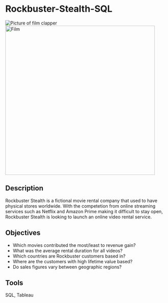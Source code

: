 # Rockbuster-Stealth-SQL
![Picture of film clapper](/Users/dorinasalam/Desktop/Film.png)
<img width="468" alt="Film" src="https://github.com/Dorina-Salam/Rockbuster-Stealth-SQL/assets/146798229/0c90cdb6-2185-4611-a7b8-e4ddd3b41471">

## Description
Rockbuster Stealth is a fictional movie rental company that used to have physical stores worldwide. With the competetion from online streaming services such as Netflix and Amazon Prime making it difficult to stay open, Rockbuster Stealth is looking to launch an online video rental service. 

## Objectives
- Which movies contributed the most/least to revenue gain?
- What was the average rental duration for all videos?
- Which countries are Rockbuster customers based in?
- Where are the customers with high lifetime value based?
- Do sales figures vary between geographic regions?

## Tools
SQL, Tableau

